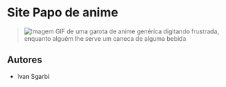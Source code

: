 # Site Papo de anime

> ![Imagem GIF de uma garota de anime genérica digitando frustrada, enquanto alguém lhe serve um caneca de alguma bebida](https://twilio-cms-prod.s3.amazonaws.com/original_images/Kr24DwUk7kiFx4V3gr5S652MI67Wf6RLaYtuKip-Wl-U_w0-hjHVAh4jqWYjzHzin98TW37M1J_TYJ)

## Autores

 - Ivan Sgarbi


